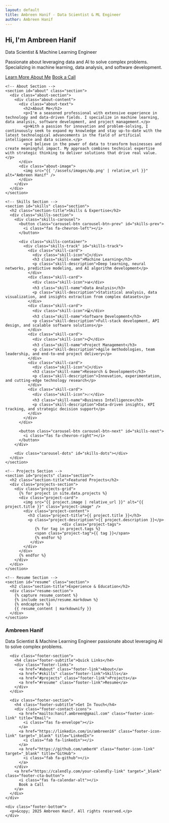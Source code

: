 ```yaml
---
layout: default
title: Ambreen Hanif - Data Scientist & ML Engineer
author: Ambreen Hanif
---
```


<!-- Hero Section -->
<section class="hero-section">
  <div class="hero-content">
    <h1 class="hero-title">Hi, I'm Ambreen Hanif</h1>
    <p class="hero-subtitle">Data Scientist & Machine Learning Engineer</p>
    <p class="hero-description">Passionate about leveraging data and AI to solve complex problems. Specializing in machine learning, data analysis, and software development.</p>
    <div class="hero-buttons">
      <a href="#about" class="cta-button">Learn More About Me</a>
      <a href="https://calendly.com/your-calendly-link" target="_blank" class="cta-button cta-button-secondary">Book a Call</a>
    </div>
  </div>
</section>

<!-- Main Content -->
<main>
  <div class="container">
    
    <!-- About Section -->
    <section id="about" class="section">
      <div class="about-section">
        <div class="about-content">
          <div class="about-text">
            <h2>About Me</h2>
            <p>I'm a seasoned professional with extensive experience in technology and data-driven fields. I specialize in machine learning, data analysis, software development, and project management.</p>
            <p>With a passion for innovation and problem-solving, I continuously seek to expand my knowledge and stay up-to-date with the latest technological advancements in the field of artificial intelligence and data science.</p>
            <p>I believe in the power of data to transform businesses and create meaningful impact. My approach combines technical expertise with strategic thinking to deliver solutions that drive real value.</p>
          </div>
          <div class="about-image">
            <img src="{{ '/assets/images/dp.png' | relative_url }}" alt="Ambreen Hanif" />
          </div>
        </div>
      </div>
    </section>

    <!-- Skills Section -->
    <section id="skills" class="section">
      <h2 class="section-title">Skills & Expertise</h2>
      <div class="skills-section">
        <div class="skills-carousel">
          <button class="carousel-btn carousel-btn-prev" id="skills-prev">
            <i class="fas fa-chevron-left"></i>
          </button>
          
          <div class="skills-container">
            <div class="skills-track" id="skills-track">
              <div class="skill-card">
                <div class="skill-icon">🤖</div>
                <h3 class="skill-name">Machine Learning</h3>
                <p class="skill-description">Deep learning, neural networks, predictive modeling, and AI algorithm development</p>
              </div>
              <div class="skill-card">
                <div class="skill-icon">📊</div>
                <h3 class="skill-name">Data Analysis</h3>
                <p class="skill-description">Statistical analysis, data visualization, and insights extraction from complex datasets</p>
              </div>
              <div class="skill-card">
                <div class="skill-icon">💻</div>
                <h3 class="skill-name">Software Development</h3>
                <p class="skill-description">Full-stack development, API design, and scalable software solutions</p>
              </div>
              <div class="skill-card">
                <div class="skill-icon">📋</div>
                <h3 class="skill-name">Project Management</h3>
                <p class="skill-description">Agile methodologies, team leadership, and end-to-end project delivery</p>
              </div>
              <div class="skill-card">
                <div class="skill-icon">🔬</div>
                <h3 class="skill-name">Research & Development</h3>
                <p class="skill-description">Innovation, experimentation, and cutting-edge technology research</p>
              </div>
              <div class="skill-card">
                <div class="skill-icon">📈</div>
                <h3 class="skill-name">Business Intelligence</h3>
                <p class="skill-description">Data-driven insights, KPI tracking, and strategic decision support</p>
              </div>
            </div>
          </div>
          
          <button class="carousel-btn carousel-btn-next" id="skills-next">
            <i class="fas fa-chevron-right"></i>
          </button>
        </div>
        
        <div class="carousel-dots" id="skills-dots"></div>
      </div>
    </section>

    <!-- Projects Section -->
    <section id="projects" class="section">
      <h2 class="section-title">Featured Projects</h2>
      <div class="projects-section">
        <div class="projects-grid">
          {% for project in site.data.projects %}
          <div class="project-card">
            <img src="{{ project.image | relative_url }}" alt="{{ project.title }}" class="project-image" />
            <div class="project-content">
              <h3 class="project-title">{{ project.title }}</h3>
              <p class="project-description">{{ project.description }}</p>
                             <div class="project-tags">
                 {% for tag in project.tags %}
                 <span class="project-tag">{{ tag }}</span>
                 {% endfor %}
               </div>
            </div>
          </div>
          {% endfor %}
        </div>
      </div>
    </section>

    <!-- Resume Section -->
    <section id="resume" class="section">
      <h2 class="section-title">Experience & Education</h2>
      <div class="resume-section">
        {% capture resume_content %}
        {% include section/resume.markdown %}
        {% endcapture %}
        {{ resume_content | markdownify }}
      </div>
    </section>



  </div>
</main>

<!-- Footer -->
<footer class="site-footer">
  <div class="footer-content">
    <div class="footer-main">
      <div class="footer-section">
        <h3 class="footer-title">Ambreen Hanif</h3>
        <p class="footer-description">Data Scientist & Machine Learning Engineer passionate about leveraging AI to solve complex problems.</p>
      </div>
      
      <div class="footer-section">
        <h4 class="footer-subtitle">Quick Links</h4>
        <div class="footer-links">
          <a href="#about" class="footer-link">About</a>
          <a href="#skills" class="footer-link">Skills</a>
          <a href="#projects" class="footer-link">Projects</a>
          <a href="#resume" class="footer-link">Resume</a>
        </div>
      </div>
      
      <div class="footer-section">
        <h4 class="footer-subtitle">Get In Touch</h4>
        <div class="footer-contact-icons">
          <a href="mailto:hanif.ambreen@gmail.com" class="footer-icon-link" title="Email">
            <i class="fas fa-envelope"></i>
          </a>
          <a href="https://linkedin.com/in/ambreen16" class="footer-icon-link" target="_blank" title="LinkedIn">
            <i class="fab fa-linkedin"></i>
          </a>
          <a href="https://github.com/umberH" class="footer-icon-link" target="_blank" title="GitHub">
            <i class="fab fa-github"></i>
          </a>
        </div>
        <a href="https://calendly.com/your-calendly-link" target="_blank" class="footer-cta-button">
          <i class="fas fa-calendar-alt"></i>
          Book a Call
        </a>
      </div>
    </div>
    
    <div class="footer-bottom">
      <p>&copy; 2025 Ambreen Hanif. All rights reserved.</p>
    </div>
  </div>
</footer>


